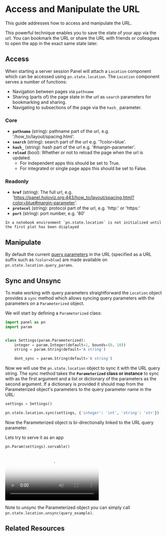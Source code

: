 # Access and Manipulate the URL

This guide addresses how to access and manipulate the URL.

This powerful technique enables you to save the state of your app via the url. You can bookmark the URL or share the URL with friends or colleagues to open the app in the exact same state later.

## Access

When starting a server session Panel will attach a `Location` component which can be accessed using `pn.state.location`. The `Location` component serves a number of functions:

- Navigation between pages via ``pathname``
- Sharing (parts of) the page state in the url as ``search`` parameters for bookmarking and sharing.
- Navigating to subsections of the page via the ``hash_`` parameter.

### Core

* **``pathname``** (string): pathname part of the url, e.g. '/how_to/layout/spacing.html'.
* **``search``** (string): search part of the url e.g. '?color=blue'.
* **``hash_``** (string): hash part of the url e.g. '#margin-parameter'.
* **``reload``** (bool): Whether or not to reload the page when the url is updated.
    - For independent apps this should be set to True.
    - For integrated or single page apps this should be set to False.

### Readonly

* **``href``** (string): The full url, e.g. 'https://panel.holoviz.org:443/how_to/layout/spacing.html?color=blue#margin-parameter'.
* **``protocol``** (string): protocol part of the url, e.g. 'http:' or 'https:'
* **``port``** (string): port number, e.g. '80'

```{note}
In a notebook environment `pn.state.location` is not initialized until the first plot has been displayed
```

## Manipulate

By default the current [query parameters](https://en.wikipedia.org/wiki/Query_string) in the URL (specified as a URL suffix such as `?color=blue`) are made available on `pn.state.location.query_params`.

## Sync and Unsync

To make working with query parameters straightforward the `Location` object provides a `sync` method which allows syncing query parameters with the parameters on a `Parameterized` object.

We will start by defining a `Parameterized` class:

```python
import panel as pn
import param


class Settings(param.Parameterized):
    integer = param.Integer(default=1, bounds=(0, 10))
    string = param.String(default='A string')

    dont_sync = param.String(default='A string')
```

Now we will use the `pn.state.location` object to sync it with the URL query string. The sync method takes the **`Parameterized` class or instance** to sync with as the first argument and a list or dictionary of the parameters as the second argument. If a dictionary is provided it should map from the Parameterized object's parameters to the query parameter name in the URL:

```python
settings = Settings()

pn.state.location.sync(settings, {'integer': 'int', 'string': 'str'})
```

Now the Parameterized object is bi-directionally linked to the URL query parameter.

Lets try to serve it as an app

```Python
pn.Param(settings).servable()
```

<video controls="" poster="../../_static/images/location_example_app.png" style="max-height: 400px; max-width: 100%;">
    <source src="https://assets.holoviz.org/panel/how_to/state/sync_url.mp4" type="video/mp4">
    Your browser does not support the video tag.
</video>

Note to *unsync* the Parameterized object you can simply call `pn.state.location.unsync(query_example)`.

## Related Resources
